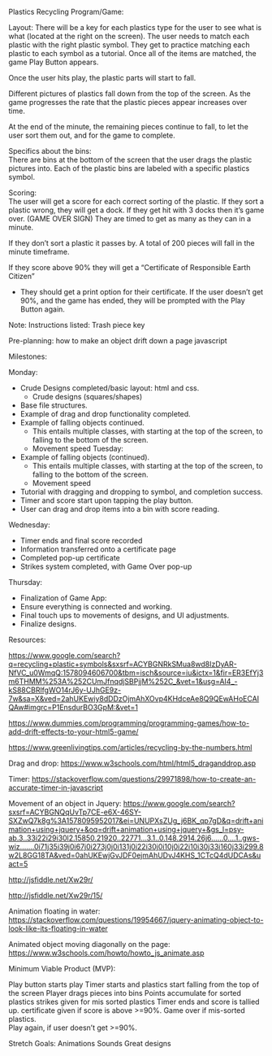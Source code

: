 

Plastics Recycling Program/Game:

Layout: 
There will be a key for each plastics type for the user to see what is what (located at the right on the screen). The user needs to match each plastic with the right plastic symbol.  They get to practice matching each plastic to each symbol as a tutorial.
Once all of the items are matched, the game Play Button appears.

Once the user hits play, the plastic parts will start to fall.  

Different pictures of plastics fall down from the top of the screen. As the game progresses the rate that the plastic pieces appear increases over time. 

At the end of the minute, the remaining pieces continue to fall, to let the user sort them out, and for the game to complete.  

Specifics about the bins:  
There are bins at the bottom of the screen that the user drags the plastic pictures into.
Each of the plastic bins are labeled with a specific plastics symbol.  


Scoring:  
The user will get a score for each correct sorting of the plastic. 
If they sort a plastic wrong, they will get a dock.  If they get hit with 3 docks then it’s game over.  (GAME OVER SIGN)
They are timed to get as many as they can in a minute. 

If they don’t sort a plastic it passes by.  A total of 200 pieces will fall in the minute timeframe. 


If they score above 90% they will get a “Certificate of Responsible Earth Citizen”
- They should get a print option for their certificate. 
If the user doesn’t get 90%, and the game has ended, they will be prompted with the Play Button again. 

Note: Instructions listed: Trash piece key

Pre-planning:
how to make an object drift down a page javascript


Milestones: 

Monday: 
- Crude Designs completed/basic layout:  html and css.
    - Crude designs (squares/shapes)
- Base file structures.
- Example of drag and drop functionality completed.
- Example of falling objects continued.   
    - This entails multiple classes, with starting at the top of the screen, to falling to the bottom of the screen.  
    - Movement speed
Tuesday: 
- Example of falling objects (continued).   
    - This entails multiple classes, with starting at the top of the screen, to falling to the bottom of the screen.  
    - Movement speed
- Tutorial with dragging and dropping to symbol, and completion success. 
- Timer and score start upon tapping the play button.  
- User can drag and drop items into a bin with score reading. 

Wednesday:  
- Timer ends and final score recorded
- Information transferred onto a certificate page
- Completed pop-up certificate
- Strikes system completed, with Game Over pop-up

Thursday:
- Finalization of Game App: 
- Ensure everything is connected and working.  
- Final touch ups to movements of designs, and UI adjustments. 
- Finalize designs.  



Resources: 

https://www.google.com/search?q=recycling+plastic+symbols&sxsrf=ACYBGNRkSMua8wd8IzDyAR-NfVC_u0WmqQ:1578094606700&tbm=isch&source=iu&ictx=1&fir=ER3EfYj3m6THMM%253A%252CUmJfnqdjSBPjjM%252C_&vet=1&usg=AI4_-kS88CBRlfgWO14rJ6y-UJhGE9z-7w&sa=X&ved=2ahUKEwiy8dDDzOjmAhXOvp4KHdceAe8Q9QEwAHoECAIQAw#imgrc=P1EnsdurBO3GpM:&vet=1

https://www.dummies.com/programming/programming-games/how-to-add-drift-effects-to-your-html5-game/

https://www.greenlivingtips.com/articles/recycling-by-the-numbers.html


Drag and drop:
https://www.w3schools.com/html/html5_draganddrop.asp

Timer:
https://stackoverflow.com/questions/29971898/how-to-create-an-accurate-timer-in-javascript

Movement of an object in Jquery:
https://www.google.com/search?sxsrf=ACYBGNQqUvTp7CE-e6X-46SY-SXZwQ7k8g%3A1578095952017&ei=UNUPXsZUg_j6BK_qp7gD&q=drift+animation+using+jquery+&oq=drift+animation+using+jquery+&gs_l=psy-ab.3..33i22i29i30l2.15850.21920..22771...3.1..0.148.2914.26j6......0....1..gws-wiz.......0i71j35i39j0i67j0i273j0j0i131j0i22i30j0i10j0i22i10i30j33i160j33i299.8w2L8GG18TA&ved=0ahUKEwjGvJDF0ejmAhUDvJ4KHS_1CTcQ4dUDCAs&uact=5

http://jsfiddle.net/Xw29r/

http://jsfiddle.net/Xw29r/15/

Animation floating in water:
https://stackoverflow.com/questions/19954667/jquery-animating-object-to-look-like-its-floating-in-water

Animated object moving diagonally on the page:
https://www.w3schools.com/howto/howto_js_animate.asp



Minimum Viable Product (MVP):

Play button starts play
Timer starts and plastics start falling from the top of the screen
Player drags pieces into bins 
Points accumulate for sorted plastics
strikes given for mis sorted plastics
Timer ends and score is tallied up. 
certificate given if score is above >=90%.
Game over if mis-sorted plastics.  
Play again, if user doesn’t get >=90%. 

Stretch Goals:
Animations
Sounds
Great designs














